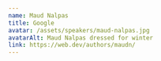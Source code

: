 ```yaml
---
name: Maud Nalpas
title: Google
avatar: /assets/speakers/maud-nalpas.jpg
avatarAlt: Maud Nalpas dressed for winter
link: https://web.dev/authors/maudn/
---
```

